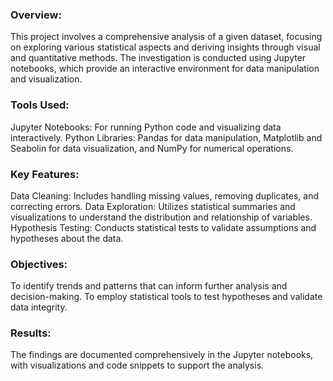 ### Overview:
This project involves a comprehensive analysis of a given dataset, focusing on exploring various statistical aspects and deriving insights through visual and quantitative methods. The investigation is conducted using Jupyter notebooks, which provide an interactive environment for data manipulation and visualization.

### Tools Used:
Jupyter Notebooks: For running Python code and visualizing data interactively.
Python Libraries: Pandas for data manipulation, Matplotlib and Seabolin for data visualization, and NumPy for numerical operations.

### Key Features:
Data Cleaning: Includes handling missing values, removing duplicates, and correcting errors.
Data Exploration: Utilizes statistical summaries and visualizations to understand the distribution and relationship of variables.
Hypothesis Testing: Conducts statistical tests to validate assumptions and hypotheses about the data.

### Objectives:
To identify trends and patterns that can inform further analysis and decision-making.
To employ statistical tools to test hypotheses and validate data integrity.

### Results:
The findings are documented comprehensively in the Jupyter notebooks, with visualizations and code snippets to support the analysis.
